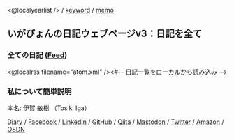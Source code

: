 <@localyearlist /> / [keyword](keyword/index.html) / [memo](memo/index.html)

## いがぴょんの日記ウェブページv3：日記を全て

### 全ての日記 ([Feed](${settings.baseurl}/atom.xml))

<@localrss filename="atom.xml" /><#-- 日記一覧をローカルから読み込み -->

### 私について簡単説明

本名: 伊賀 敏樹 （Tosiki Iga）

[Diary](${settings.baseurl}/)
/ [Facebook](https://www.facebook.com/igapyon)
/ [LinkedIn](https://www.linkedin.com/in/toshikiiga)
/ [GitHub](https://github.com/igapyon)
/ [Qiita](https://qiita.com/igapyon)
/ [Mastodon](https://social.vivaldi.net/@igapyon)
/ [Twitter](https://twitter.com/ToshikiIga)
/ [Amazon](https://www.amazon.co.jp/%E4%BC%8A%E8%B3%80-%E6%95%8F%E6%A8%B9/e/B004LTQWCQ)
/ [OSDN](https://ja.osdn.net/users/iga/)

